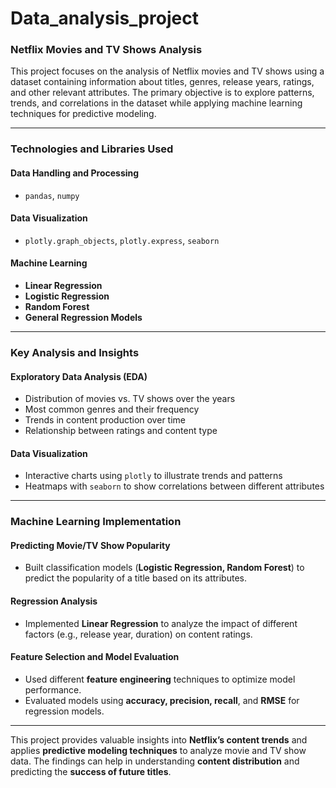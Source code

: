 # Data_analysis_project

### **Netflix Movies and TV Shows Analysis**  

This project focuses on the analysis of Netflix movies and TV shows using a dataset containing information about titles, genres, release years, ratings, and other relevant attributes. The primary objective is to explore patterns, trends, and correlations in the dataset while applying machine learning techniques for predictive modeling.  

---

### **Technologies and Libraries Used**  

#### **Data Handling and Processing**  
- `pandas`, `numpy`  

#### **Data Visualization**  
- `plotly.graph_objects`, `plotly.express`, `seaborn`  

#### **Machine Learning**  
- **Linear Regression**  
- **Logistic Regression**  
- **Random Forest**  
- **General Regression Models**  

---

### **Key Analysis and Insights**  

#### **Exploratory Data Analysis (EDA)**  
- Distribution of movies vs. TV shows over the years  
- Most common genres and their frequency  
- Trends in content production over time  
- Relationship between ratings and content type  

#### **Data Visualization**  
- Interactive charts using `plotly` to illustrate trends and patterns  
- Heatmaps with `seaborn` to show correlations between different attributes  

---

### **Machine Learning Implementation**  

#### **Predicting Movie/TV Show Popularity**  
- Built classification models (**Logistic Regression, Random Forest**) to predict the popularity of a title based on its attributes.  

#### **Regression Analysis**  
- Implemented **Linear Regression** to analyze the impact of different factors (e.g., release year, duration) on content ratings.  

#### **Feature Selection and Model Evaluation**  
- Used different **feature engineering** techniques to optimize model performance.  
- Evaluated models using **accuracy, precision, recall**, and **RMSE** for regression models.  

---  

This project provides valuable insights into **Netflix’s content trends** and applies **predictive modeling techniques** to analyze movie and TV show data. The findings can help in understanding **content distribution** and predicting the **success of future titles**.

